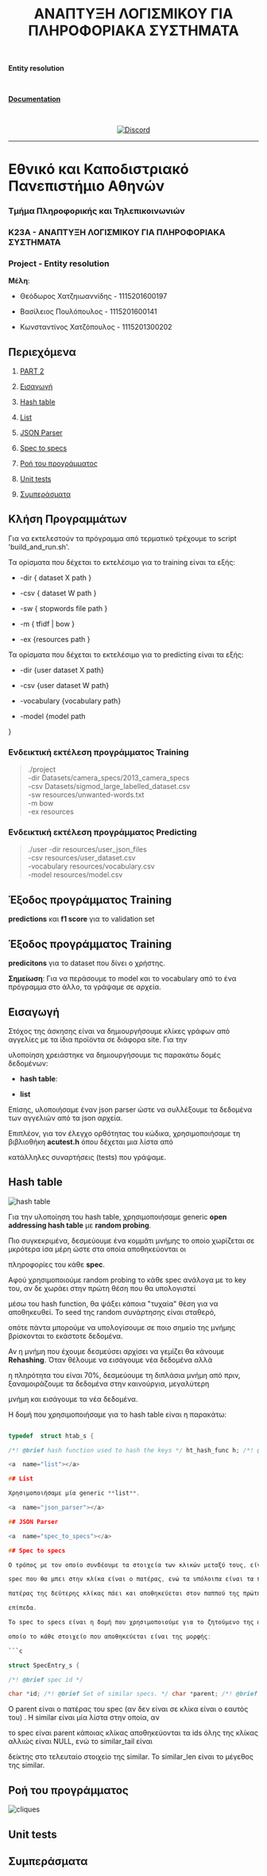 
<h1  align="center">ΑΝΑΠΤΥΞΗ ΛΟΓΙΣΜΙΚΟΥ ΓΙΑ ΠΛΗΡΟΦΟΡΙΑΚΑ ΣΥΣΤΗΜΑΤΑ</h1>

  

<p  align="center">

<br>

<b>Entity resolution</b>

<br>

</p>

  

<p  align="center">

<a  target="_blank"  href="https://k23a-prj-auth.herokuapp.com"><strong>Documentation</strong></a>

<br>

</p>

  

<p  align="center">

<a  href="https://discord.gg/nSGmntAX">

<img  alt="Discord"  src="https://img.shields.io/discord/765286458243153950?color=7389d8&label=Discord&logo=Discord&logoColor=fff">

</a>

</p>

  

<hr>

  

# Εθνικό και Καποδιστριακό Πανεπιστήμιο Αθηνών

  

### Τμήμα Πληροφορικής και Τηλεπικοινωνιών

  

### Κ23Α - ΑΝΑΠΤΥΞΗ ΛΟΓΙΣΜΙΚΟΥ ΓΙΑ ΠΛΗΡΟΦΟΡΙΑΚΑ ΣΥΣΤΗΜΑΤΑ

  

### **Project - Entity resolution**

  

**Μέλη**:

  

- Θεόδωρος Χατζηιωαννίδης - 1115201600197

- Βασίλειος Πουλόπουλος - 1115201600141

- Κωνσταντίνος Χατζόπουλος - 1115201300202

  

## Περιεχόμενα

  

1.  [PART 2](#part2)

1.  [Εισαγωγή](#intro)

2.  [Hash table](#hash_table)

3.  [List](#list)

4.  [JSON Parser](#json_parser)

5.  [Spec to specs](#spec_to_specs)

6.  [Ροή του προγράμματος](#flow)

7.  [Unit tests](#unit_tests)

8.  [Συμπεράσματα](#conclusions)

  
  

<a  name="part2"></a>

  
  
  

## Κλήση Προγραμμάτων

  

Για να εκτελεστούν τα πρόγραμμα από τερματικό τρέχουμε το script 'build_and_run.sh'.

Τα ορίσματα που δέχεται το εκτελέσιμο για το training είναι τα εξής:


- -dir { dataset X path }

- -csv { dataset W path }

- -sw { stopwords file path }

- -m { tfidf | bow }

- -ex {resources path }

Τα ορίσματα που δέχεται το εκτελέσιμο για το predicting είναι τα εξής:

 - -dir {user dataset X path}
 
 - -csv {user dataset W path}
 
 - -vocabulary {vocabulary path} 
 
 - -model {model path

}

### Ενδεικτική εκτέλεση προγράμματος Training

  

>./project \
-dir Datasets/camera_specs/2013_camera_specs \
-csv Datasets/sigmod_large_labelled_dataset.csv \
-sw resources/unwanted-words.txt \
-m bow \
-ex resources




### Ενδεικτική εκτέλεση προγράμματος Predicting

   

>  ./user -dir resources/user_json_files \
     -csv resources/user_dataset.csv \
     -vocabulary resources/vocabulary.csv \
     -model resources/model.csv

## Έξοδος προγράμματος Training

  

 **predictions** και **f1 score** για το validation set


## Έξοδος προγράμματος Training

  **predicitons** για το dataset που δίνει ο χρήστης.

  

**Σημείωση**: Για να περάσουμε το model και το vocabulary από το ένα πρόγραμμα στο άλλο, τα γράψαμε σε αρχεία.

  

<a  name="intro"></a>

  

## Εισαγωγή

  

Στόχος της άσκησης είναι να δημιουργήσουμε κλίκες γράφων από αγγελίες με τα ίδια προϊόντα σε διάφορα site. Για την

υλοποίηση χρειάστηκε να δημιουργήσουμε τις παρακάτω δομές δεδομένων:

  

-  **hash table**:

-  **list**

  

Επίσης, υλοποιήσαμε έναν json parser ώστε να συλλέξουμε τα δεδομένα των αγγελιών από τα json αρχεία.

  

Επιπλέον, για τον έλεγχο ορθότητας του κώδικα, χρησιμοποιήσαμε τη βιβλιοθήκη **acutest.h** όπου δέχεται μια λίστα από

κατάλληλες συναρτήσεις (tests) που γράψαμε.

  

<a  name="hash_table"></a>

  

## Hash table

  

![hash table](https://raw.githubusercontent.com/vasilisp100/k23a-project/master/resources/hash.png?token=AMOC6IZ2FVNF77KBO6EZCBK7Z7ZWC)

  

Για την υλοποίηση του hash table, χρησιμοποιήσαμε generic **open addressing hash table** με **random probing**.

  

Πιο συγκεκριμένα, δεσμεύουμε ένα κομμάτι μνήμης το οποίο χωρίζεται σε μκρότερα ίσα μέρη ώστε στα οποία αποθηκεύονται οι

πληροφορίες του κάθε **spec**.

  

Αφού χρησιμοποιούμε random probing το κάθε spec ανάλογα με το key του, αν δε χωράει στην πρώτη θέση που θα υπολογιστεί

μέσω του hash function, θα ψάξει κάποια "τυχαία" θέση για να αποθηκευθεί. Το seed της random συνάρτησης είναι σταθερό,

οπότε πάντα μπορούμε να υπολογίσουμε σε ποιο σημείο της μνήμης βρίσκονται το εκάστοτε δεδομένα.

  

Αν η μνήμη που έχουμε δεσμεύσει αρχίσει να γεμίζει θα κάνουμε **Rehashing**. Όταν θέλουμε να εισάγουμε νέα δεδομένα αλλά

η πληρότητα του είναι 70%, δεσμεύουμε τη διπλάσια μνήμη από πριν, ξαναμοιράζουμε τα δεδομένα στην καινούργια, μεγαλύτερη

μνήμη και εισάγουμε τα νέα δεδομένα.

  

Η δομή που χρησιμοποιήσαμε για το hash table είναι η παρακάτω:

  

```c

typedef  struct htab_s {

/*! @brief hash function used to hash the keys */ ht_hash_func h; /*! @brief comparison function to compare 2 keys (default: memcmp) */ ht_cmp_func cmp; /*! @brief copying function that copies a key to the hashtable (default: * memcpy) */ ht_key_cpy_func keycpy; /*! @brief size of key in the hashtable */ size_t key_sz; /*! @brief size of val in the hashtable */ size_t val_sz; /*! @brief capacity of buf */ ulong buf_cap; /*! @brief occupied entries of buf */ ulong buf_load; /*! @brief the buffer where the entries are stored */ char buf[]; } htab_t; ```

<a  name="list"></a>

## List

Χρησιμοποιήσαμε μία generic **list**.

<a  name="json_parser"></a>

## JSON Parser

<a  name="spec_to_specs"></a>

## Spec to specs

Ο τρόπος με τον οποίο συνδέουμε τα στοιχεία των κλικών μεταξύ τους, είναι μέσω μίας δενδρικής αναπαράστασης. Το πρώτο

spec που θα μπει στην κλίκα είναι ο πατέρας, ενώ τα υπόλοιπα είναι τα παιδιά του. Αν δύο κλίκες γίνουν **merge**, τότε ο

πατέρας της δεύτερης κλίκας πάει και αποθηκεύεται στον παππού της πρώτης. Με αυτό τον τρόπο κρατάμε το δένδρο σε χαμηλά

επίπεδα.

To spec to specs είναι η δομή που χρησιμοποιούμε για το ζητούμενο της άσκησης. Στην ουσία είναι ένα hash table, στο

οποίο το κάθε στοιχείο που αποθηκεύεται είναι της μορφής:

```c

struct SpecEntry_s {

/*! @brief spec id */

char *id; /*! @brief Set of similar specs. */ char *parent; /*! @brief Contents of the set if this node is the representative of the set, this is the list of the elements; otherwise, this is NULL */ StrList *similar, *similar_tail; /*! @brief Length of similar */ ulong similar_len;};

```

  

Ο parent είναι ο πατέρας του spec (αν δεν είναι σε κλίκα είναι ο εαυτός του) . Η similar είναι μία λίστα στην οποία, αν

το spec είναι parent κάποιας κλίκας αποθηκεύονται τα ids όλης της κλίκας αλλιώς είναι NULL, ενώ το similar_tail είναι

δείκτης στο τελευταίο στοιχείο της similar. Το similar_len είναι το μέγεθος της similar.

  

<a  name="flow"></a>

  

## Ροή του προγράμματος

  

![cliques](https://raw.githubusercontent.com/vasilisp100/k23a-project/master/resources/cliques.gif?token=AMOC6I6TSAEO3RWM4E22FUK7Z7ZZS)

  

<a  name="unit_tests"></a>

  

## Unit tests

  

<a  name="conclusions"></a>

  

## Συμπεράσματα
